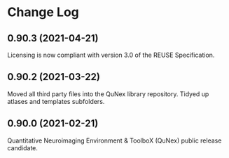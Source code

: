 <!--
SPDX-FileCopyrightText: 2021 QuNex development team <https://qunex.yale.edu/>

SPDX-License-Identifier: GPL-3.0-or-later
-->

# Change Log

## 0.90.3 (2021-04-21)

Licensing is now compliant with version 3.0 of the REUSE Specification.


## 0.90.2 (2021-03-22)

Moved all third party files into the QuNex library repository. Tidyed up atlases and templates subfolders.

## 0.90.0 (2021-02-21)

Quantitative Neuroimaging Environment & ToolboX (QuNex) public release candidate.
